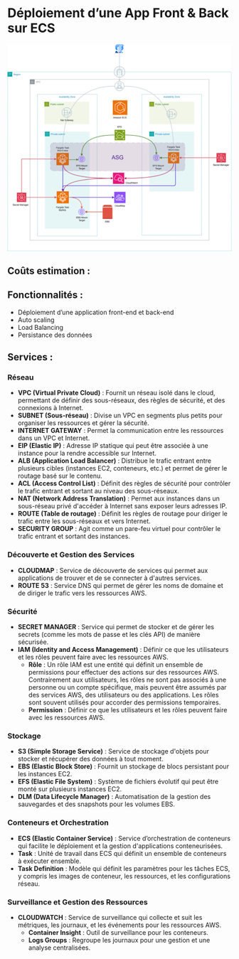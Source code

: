 # Déploiement d’une App Front & Back sur ECS

![](<Deploy Worspress ECS.png>)

## Coûts estimation :

## Fonctionnalités :
- Déploiement d’une application front-end et back-end
- Auto scaling
- Load Balancing
- Persistance des données

## Services :

### Réseau
- **VPC (Virtual Private Cloud)** : Fournit un réseau isolé dans le cloud, permettant de définir des sous-réseaux, des règles de sécurité, et des connexions à Internet.
- **SUBNET (Sous-réseau)** : Divise un VPC en segments plus petits pour organiser les ressources et gérer la sécurité.
- **INTERNET GATEWAY** : Permet la communication entre les ressources dans un VPC et Internet.
- **EIP (Elastic IP)** : Adresse IP statique qui peut être associée à une instance pour la rendre accessible sur Internet.
- **ALB (Application Load Balancer)** : Distribue le trafic entrant entre plusieurs cibles (instances EC2, conteneurs, etc.) et permet de gérer le routage basé sur le contenu.
- **ACL (Access Control List)** : Définit des règles de sécurité pour contrôler le trafic entrant et sortant au niveau des sous-réseaux.
- **NAT (Network Address Translation)** : Permet aux instances dans un sous-réseau privé d'accéder à Internet sans exposer leurs adresses IP.
- **ROUTE (Table de routage)** : Définit les règles de routage pour diriger le trafic entre les sous-réseaux et vers Internet.
- **SECURITY GROUP** : Agit comme un pare-feu virtuel pour contrôler le trafic entrant et sortant des instances.

### Découverte et Gestion des Services
- **CLOUDMAP** : Service de découverte de services qui permet aux applications de trouver et de se connecter à d'autres services.
- **ROUTE 53** : Service DNS qui permet de gérer les noms de domaine et de diriger le trafic vers les ressources AWS.

### Sécurité
- **SECRET MANAGER** : Service qui permet de stocker et de gérer les secrets (comme les mots de passe et les clés API) de manière sécurisée.
- **IAM (Identity and Access Management)** : Définir ce que les utilisateurs et les rôles peuvent faire avec les ressources AWS.
  - **Rôle** : Un rôle IAM est une entité qui définit un ensemble de permissions pour effectuer des actions sur des ressources AWS. Contrairement aux utilisateurs, les rôles ne sont pas associés à une personne ou un compte spécifique, mais peuvent être assumés par des services AWS, des utilisateurs ou des applications. Les rôles sont souvent utilisés pour accorder des permissions temporaires.
  - **Permission** : Définir ce que les utilisateurs et les rôles peuvent faire avec les ressources AWS.
 
### Stockage
- **S3 (Simple Storage Service)** : Service de stockage d'objets pour stocker et récupérer des données à tout moment.
- **EBS (Elastic Block Store)** : Fournit un stockage de blocs persistant pour les instances EC2.
- **EFS (Elastic File System)** : Système de fichiers évolutif qui peut être monté sur plusieurs instances EC2.
- **DLM (Data Lifecycle Manager)** : Automatisation de la gestion des sauvegardes et des snapshots pour les volumes EBS.

### Conteneurs et Orchestration
- **ECS (Elastic Container Service)** : Service d’orchestration de conteneurs qui facilite le déploiement et la gestion d'applications conteneurisées.
- **Task** : Unité de travail dans ECS qui définit un ensemble de conteneurs à exécuter ensemble.
- **Task Definition** : Modèle qui définit les paramètres pour les tâches ECS, y compris les images de conteneur, les ressources, et les configurations réseau.

### Surveillance et Gestion des Ressources
- **CLOUDWATCH** : Service de surveillance qui collecte et suit les métriques, les journaux, et les événements pour les ressources AWS.
  - **Container Insight** : Outil de surveillance pour les conteneurs.
  - **Logs Groups** : Regroupe les journaux pour une gestion et une analyse centralisées.

  
